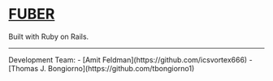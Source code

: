 # [FUBER](https://fuber-app.herokuapp.com/)
Built with Ruby on Rails.
<hr>
Development Team:
- [Amit Feldman](https://github.com/icsvortex666)
- [Thomas J. Bongiorno](https://github.com/tbongiorno1)
